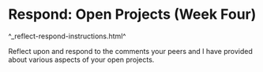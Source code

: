 Respond: Open Projects (Week Four)
==================================

^_reflect-respond-instructions.html^

Reflect upon and respond to the comments your peers and I have provided about
various aspects of your open projects.
